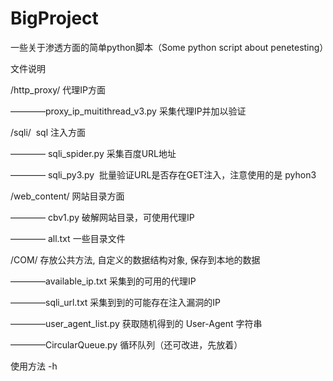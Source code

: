 # BigProject
一些关于渗透方面的简单python脚本（Some python script about penetesting）



文件说明


/http_proxy/ 代理IP方面

————proxy_ip_muitithread_v3.py 采集代理IP并加以验证


/sqli/  sql 注入方面

———— sqli_spider.py 采集百度URL地址

———— sqli_py3.py  批量验证URL是否存在GET注入，注意使用的是 pyhon3


/web_content/ 网站目录方面

———— cbv1.py 破解网站目录，可使用代理IP

———— all.txt 一些目录文件


/COM/ 存放公共方法, 自定义的数据结构对象, 保存到本地的数据

————available_ip.txt 采集到的可用的代理IP

————sqli_url.txt 采集到到的可能存在注入漏洞的IP

————user_agent_list.py 获取随机得到的 User-Agent 字符串

————CircularQueue.py 循环队列（还可改进，先放着）


使用方法
-h

